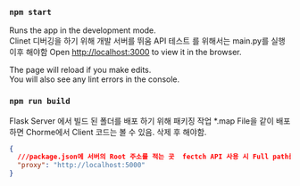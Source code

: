 ### `npm start`

Runs the app in the development mode.\
Clinet 디버깅을 하기 위해 개발 서버를 뛰움
API 테스트 를 위해서는 main.py를 실행 이후 해야함
Open [http://localhost:3000](http://localhost:3000) to view it in the browser.

The page will reload if you make edits.\
You will also see any lint errors in the console.

### `npm run build`

Flask Server 에서 빌드 된 폴더를 배포 하기 위해 패키징 작업 \*.map File을 같이 배포 하면 Chorme에서 Client 코드는 볼 수 있음. 삭제 후 해야함.

```json
{
  ///package.json에 서버의 Root 주소를 적는 곳  fectch API 사용 시 Full path를 사용 하지 않기 위해
  "proxy": "http://localhost:5000"
}
```
